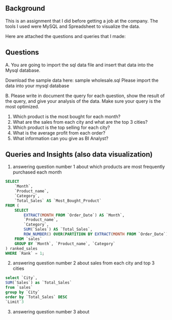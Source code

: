 ## Background
This is an assignment that I did before getting a job at the company. The tools I used were MySQL and Spreadsheet to visualize the data. 

Here are attached the questions and queries that I made:

## Questions
A. You are going to import the sql data file and insert that data into the Mysql database.

Download the sample data here: sample wholesale.sql Please import the data into your mysql database

B. Please write in document the query for each question, show the result of the query, and give your
analysis of the data. Make sure your query is the most optimized.

1. Which product is the most bought for each month?
2. What are the sales from each city and what are the top 3 cities?
3. Which product is the top selling for each city?
4. What is the average profit from each order?
5. What information can you give as BI Analyst?

## Queries and Insights (also data visualization)
1. answering question number 1 about which products are most frequently purchased each month
```sql
SELECT
    `Month`,
    `Product_name`,
    `Category`,
    `Total_Sales` AS `Most_Bought_Product`
FROM (
    SELECT
        EXTRACT(MONTH FROM `Order_Date`) AS `Month`,
        `Product_name`,
        `Category`,
        SUM(`Sales`) AS `Total_Sales`,
        ROW_NUMBER() OVER(PARTITION BY EXTRACT(MONTH FROM `Order_Date`) ORDER BY SUM(`Sales`) DESC) AS `Rank`
    FROM `sales`
    GROUP BY `Month`, `Product_name`, `Category`
) ranked_sales
WHERE `Rank` = 1;
```

2. answering question number 2 about sales from each city and top 3 cities
```sql
select `City`,
SUM(`Sales`) as `Total_Sales`
from `sales`
group by `City`
order by `Total_Sales` DESC
`Limit`3
```

3. answering question number 3 about 

